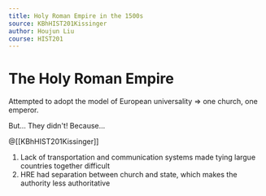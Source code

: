 ```yaml
---
title: Holy Roman Empire in the 1500s
source: KBhHIST201Kissinger
author: Houjun Liu
course: HIST201
---
```


# The Holy Roman Empire

Attempted to adopt the model of European universality => one church, one emperor.

But... They didn't! Because..[]().

@[[KBhHIST201Kissinger]]

1. Lack of transportation and communication systems made tying largue countries together difficult
2. HRE had separation between church and state, which makes the authority less authoritative

